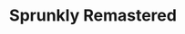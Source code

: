 ---
slug: sprunkly-remastered-1355
title: Sprunkly Remastered
description: "Sprunkly Remastered is an exciting online game. Play for free directly in your browser!"
icon: /images/popular_mods/Sprunkly Remastered.png
url: https://wowtbc.net/sprunkin/sprunkly-remastered/index.html
previewImage: /images/popular_mods/Sprunkly Remastered.png
type: popular mods

# SEO配置
seo:
  title: "Sprunkly Remastered - Play Free Online Game | Fun Browser Games"
  description: "Sprunkly Remastered - Play this fun online game for free in your browser. No download required!"
  ogImage: "/images/popular_mods/Sprunkly Remastered.png"
  keywords: "sprunkly-remastered-1355, online game, browser game, free game, popular mods game, play online"

videoUrls:
  - https://www.youtube.com/embed/example1
  - https://www.youtube.com/embed/example2

whyPlay:
  title: "Why Play Sprunkly Remastered?"
  items:
    - "Immersive Gameplay: Sprunkly Remastered offers an engaging and immersive gaming experience that will keep you entertained for hours"
    - "Challenging Levels: Test your skills with increasingly difficult challenges and obstacles"
    - "Beautiful Graphics: Enjoy stunning visuals and smooth animations that bring the game world to life"
    - "Regular Updates: New content and features are added regularly to keep the game fresh and exciting"
    - "Free to Play: Experience all the fun without spending a penny"
    - "Community Features: Connect with other players, share strategies, and compete for high scores"
    - "Cross-Platform: Play on any device with a web browser, no downloads required"

features:
  title: "Key Features of Sprunkly Remastered"
  image: "/images/popular_mods/Sprunkly Remastered.png"
  items:
    - "Intuitive Controls: Easy to learn controls make Sprunkly Remastered accessible for players of all skill levels"
    - "Multiple Game Modes: Enjoy various gameplay options that provide different challenges and experiences"
    - "Character Customization: Personalize your gaming experience with unique characters and items"
    - "Achievement System: Complete special tasks to earn rewards and recognition"
    - "Leaderboards: Compete with players worldwide and see who can achieve the highest scores"

characteristics:
  title: "Game Characteristics"
  image: "/images/popular_mods/Sprunkly Remastered.png"
  items:
    - "Genre: Popular mods game with elements of strategy and skill"
    - "Difficulty: Suitable for both casual gamers and those seeking a challenge"
    - "Play Time: Quick sessions or extended gameplay, depending on your preference"
    - "Art Style: Vibrant and engaging visuals that enhance the gaming experience"
    - "Sound Design: Immersive audio that complements the gameplay perfectly"

info: "Sprunkly Remastered is an exciting online game that offers players a unique and engaging gaming experience. With its intuitive controls, stunning visuals, and challenging gameplay, Sprunkly Remastered provides hours of entertainment for players of all ages and skill levels. Whether you're looking for a quick gaming session during a break or an extended play session, Sprunkly Remastered delivers an immersive experience that will keep you coming back for more. The game features multiple levels of increasing difficulty, ensuring that players are constantly challenged as they progress. With regular updates adding new content and features, Sprunkly Remastered remains fresh and exciting, providing endless entertainment options for its growing community of players."

howToPlayIntro: "Welcome to Sprunkly Remastered! This guide will walk you through the basics and help you master the game. Whether you're a beginner or looking to improve your skills, these tips and instructions will enhance your gaming experience."

howToPlaySteps:
  - title: "Getting Started"
    description: "Begin your Sprunkly Remastered adventure by familiarizing yourself with the controls. Use your keyboard or mouse to navigate through the game interface. The tutorial will guide you through the basic mechanics and help you understand the objectives."
  - title: "Understanding the Objectives"
    description: "In Sprunkly Remastered, your main goal is to progress through levels by completing specific objectives. Each level presents unique challenges that require different strategies and approaches."
  - title: "Mastering the Controls"
    description: "Practice using the controls to improve your precision and reaction time. Sprunkly Remastered requires quick reflexes and strategic thinking to overcome obstacles and defeat opponents."
  - title: "Utilizing Power-ups"
    description: "Collect power-ups throughout the game to enhance your abilities and overcome difficult challenges. Each power-up offers unique advantages that can be crucial for success."
  - title: "Developing Strategies"
    description: "As you progress in Sprunkly Remastered, develop effective strategies for different scenarios. Analyze patterns, anticipate challenges, and adapt your approach to maximize your performance."

faq:
  title: "Frequently Asked Questions about Sprunkly Remastered"
  items:
    - question: "Is Sprunkly Remastered free to play?"
      answer: "Yes, Sprunkly Remastered is completely free to play directly in your web browser. No downloads or purchases are required to enjoy the full game experience."
    - question: "Can I play Sprunkly Remastered on mobile devices?"
      answer: "Yes, Sprunkly Remastered is optimized for both desktop and mobile play. You can enjoy the game on any device with a web browser and internet connection."
    - question: "Are there any in-game purchases?"
      answer: "While Sprunkly Remastered is free to play, there may be optional in-game purchases available for cosmetic items or additional features that don't affect core gameplay."
    - question: "How often is Sprunkly Remastered updated?"
      answer: "The developers regularly update Sprunkly Remastered with new content, features, and improvements based on player feedback and game performance."
    - question: "Can I play Sprunkly Remastered offline?"
      answer: "Currently, Sprunkly Remastered requires an internet connection to play as it's a browser-based online game."
    - question: "Is Sprunkly Remastered suitable for children?"
      answer: "Yes, Sprunkly Remastered is designed to be family-friendly and suitable for players of all ages."
    - question: "How do I report bugs or issues?"
      answer: "If you encounter any problems while playing Sprunkly Remastered, you can report them through the game's support page or contact the developers directly through their website."
    - question: "Still Have Questions?"
      answer: "If you have additional questions about Sprunkly Remastered that aren't covered in this FAQ, please visit our support center or contact our customer service team for assistance."
---